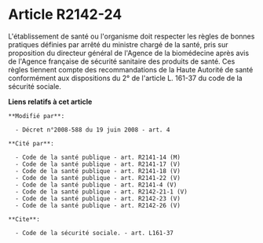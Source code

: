 # Article R2142-24

L'établissement de santé ou l'organisme doit respecter les règles de bonnes pratiques définies par arrêté du ministre chargé
de la santé, pris sur proposition du directeur général de l'Agence de la biomédecine après avis de l'Agence française de
sécurité sanitaire des produits de santé. Ces règles tiennent compte des recommandations de la Haute Autorité de santé
conformément aux dispositions du 2° de l'article L. 161-37 du code de la sécurité sociale.

**Liens relatifs à cet article**

	**Modifié par**:

	  - Décret n°2008-588 du 19 juin 2008 - art. 4

	**Cité par**:

	  - Code de la santé publique - art. R2141-14 (M)
	  - Code de la santé publique - art. R2141-17 (V)
	  - Code de la santé publique - art. R2141-18 (V)
	  - Code de la santé publique - art. R2141-22 (V)
	  - Code de la santé publique - art. R2141-4 (V)
	  - Code de la santé publique - art. R2142-21-1 (V)
	  - Code de la santé publique - art. R2142-23 (V)
	  - Code de la santé publique - art. R2142-26 (V)

	**Cite**:

	  - Code de la sécurité sociale. - art. L161-37
